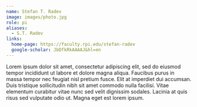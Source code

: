 ```yaml
---
name: Stefan T. Radev
image: images/photo.jpg
role: pi
aliases:
  - S.T. Radev
links:
  home-page: https://faculty.rpi.edu/stefan-radev
  google-scholar: JbDfkRkAAAAJ&hl=en
---
```


Lorem ipsum dolor sit amet, consectetur adipiscing elit, sed do eiusmod tempor incididunt ut labore et dolore magna aliqua.
Faucibus purus in massa tempor nec feugiat nisl pretium fusce.
Elit at imperdiet dui accumsan.
Duis tristique sollicitudin nibh sit amet commodo nulla facilisi.
Vitae elementum curabitur vitae nunc sed velit dignissim sodales.
Lacinia at quis risus sed vulputate odio ut.
Magna eget est lorem ipsum.